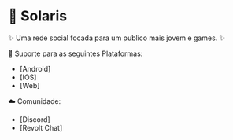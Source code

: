 # 🌻 Solaris

✨ Uma rede social focada para um publico mais jovem e games. ✨

📱 Suporte para as seguintes Plataformas:

- [Android]
- [IOS]
- [Web]

☁️ Comunidade:
- [Discord]
- [Revolt Chat]